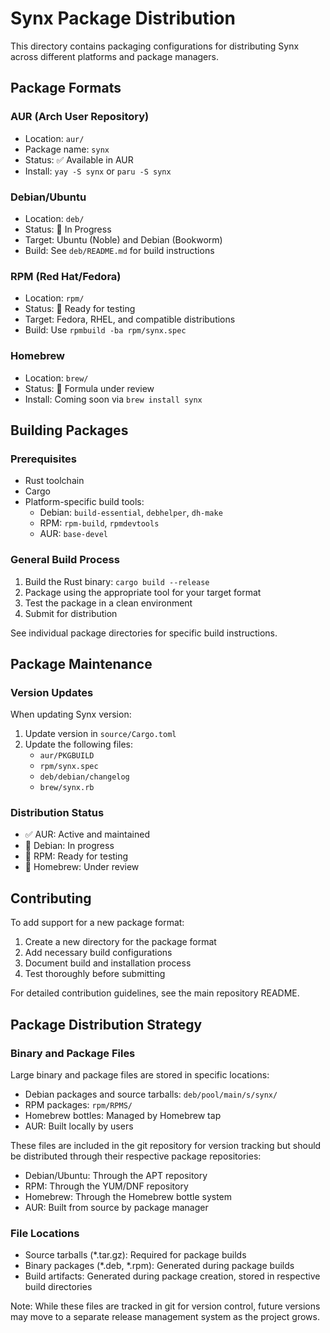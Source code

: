 # Synx Package Distribution

This directory contains packaging configurations for distributing Synx across different platforms and package managers.

## Package Formats

### AUR (Arch User Repository)
- Location: `aur/`
- Package name: `synx`
- Status: ✅ Available in AUR
- Install: `yay -S synx` or `paru -S synx`

### Debian/Ubuntu
- Location: `deb/`
- Status: 🔄 In Progress
- Target: Ubuntu (Noble) and Debian (Bookworm)
- Build: See `deb/README.md` for build instructions

### RPM (Red Hat/Fedora)
- Location: `rpm/`
- Status: 🔄 Ready for testing
- Target: Fedora, RHEL, and compatible distributions
- Build: Use `rpmbuild -ba rpm/synx.spec`

### Homebrew
- Location: `brew/`
- Status: 🔄 Formula under review
- Install: Coming soon via `brew install synx`

## Building Packages

### Prerequisites
- Rust toolchain
- Cargo
- Platform-specific build tools:
  - Debian: `build-essential`, `debhelper`, `dh-make`
  - RPM: `rpm-build`, `rpmdevtools`
  - AUR: `base-devel`

### General Build Process
1. Build the Rust binary: `cargo build --release`
2. Package using the appropriate tool for your target format
3. Test the package in a clean environment
4. Submit for distribution

See individual package directories for specific build instructions.

## Package Maintenance

### Version Updates
When updating Synx version:
1. Update version in `source/Cargo.toml`
2. Update the following files:
   - `aur/PKGBUILD`
   - `rpm/synx.spec`
   - `deb/debian/changelog`
   - `brew/synx.rb`

### Distribution Status
- ✅ AUR: Active and maintained
- 🔄 Debian: In progress
- 🔄 RPM: Ready for testing
- 🔄 Homebrew: Under review

## Contributing
To add support for a new package format:
1. Create a new directory for the package format
2. Add necessary build configurations
3. Document build and installation process
4. Test thoroughly before submitting

For detailed contribution guidelines, see the main repository README.

## Package Distribution Strategy

### Binary and Package Files
Large binary and package files are stored in specific locations:

- Debian packages and source tarballs: `deb/pool/main/s/synx/`
- RPM packages: `rpm/RPMS/`
- Homebrew bottles: Managed by Homebrew tap
- AUR: Built locally by users

These files are included in the git repository for version tracking but should be distributed through their respective package repositories:

- Debian/Ubuntu: Through the APT repository
- RPM: Through the YUM/DNF repository
- Homebrew: Through the Homebrew bottle system
- AUR: Built from source by package manager

### File Locations
- Source tarballs (*.tar.gz): Required for package builds
- Binary packages (*.deb, *.rpm): Generated during package builds
- Build artifacts: Generated during package creation, stored in respective build directories

Note: While these files are tracked in git for version control, future versions may move to a separate release management system as the project grows.
